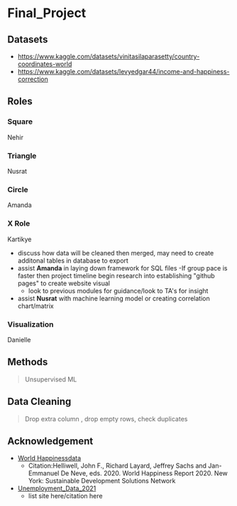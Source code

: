 # Final_Project
## Datasets
* https://www.kaggle.com/datasets/vinitasilaparasetty/country-coordinates-world
* https://www.kaggle.com/datasets/levyedgar44/income-and-happiness-correction

## Roles
### Square
Nehir
### Triangle
Nusrat
### Circle
Amanda
### X Role 
Kartikye
- discuss how data will be cleaned then merged, may need to create additonal tables in database to export
- assist <b>Amanda</b> in laying down framework for SQL files
-If group pace is faster then project timeline begin research into establishing "github pages" to create website visual
    - look to previous modules for guidance/look to TA's for insight
- assist <b>Nusrat</b> with machine learning model or creating correlation chart/matrix

### Visualization
Danielle 

## Methods 
> Unsupervised ML 


## Data Cleaning
> Drop extra column , drop empty rows, check duplicates


## Acknowledgement
- [World Happinessdata](https://worldhappiness.report/ed/2021/)
    - Citation:Helliwell, John F., Richard Layard, Jeffrey Sachs and Jan-Emmanuel De Neve, eds. 2020. World Happiness Report 2020. New York: Sustainable Development Solutions Network
- [Unemployment_Data_2021](https://github.com/yaparnehir/Final_Project/blob/f72b4a866c1284cc01315dc9db79fd6bb1c64893/Resources/Unemployment_data_2021.csv)
    - list site here/citation here